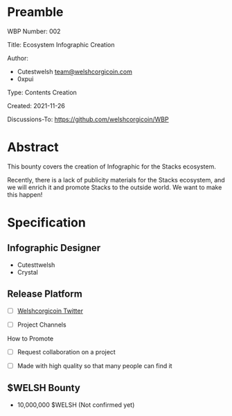 Preamble
========
WBP Number: 002

Title: Ecosystem Infographic Creation

Author: 
* Cutestwelsh team@welshcorgicoin.com
* 0xpui

Type: Contents Creation

Created: 2021-11-26

Discussions-To: https://github.com/welshcorgicoin/WBP

Abstract
========
This bounty covers the creation of Infographic for the Stacks ecosystem. 

Recently, there is a lack of publicity materials for the Stacks ecosystem, and we will enrich it and promote Stacks to the outside world. We want to make this happen!

Specification
=============
Infographic Designer
----------
* Cutesttwelsh
* Crystal

Release Platform
--------------------

- [ ] [Welshcorgicoin Twitter](https://twitter.com/welshcorgi_coin)

- [ ] Project Channels

How to Promote

- [ ] Request collaboration on a project

- [ ] Made with high quality so that many people can find it

$WELSH Bounty
-------------
* 10,000,000 $WELSH (Not confirmed yet)
